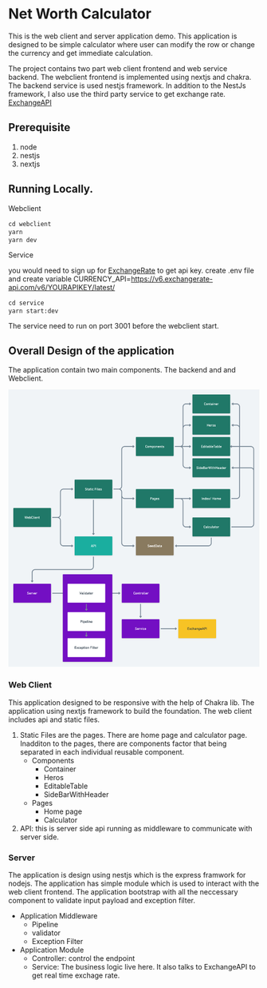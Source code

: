 # Net Worth Calculator

This is the web client and server application demo. This application is designed to be simple calculator where user can modify the row or change the currency and get immediate calculation.

The project contains two part web client frontend and web service backend. The webclient frontend is implemented using nextjs and chakra. The backend service is used nestjs framework. In addition to the NestJs framework, I also use the third party service to get exchange rate. [ExchangeAPI](https://app.exchangerate-api.com/)

## Prerequisite

1. node
2. nestjs
3. nextjs

## Running Locally.

Webclient
```
cd webclient
yarn 
yarn dev
```

Service

you would need to sign up for [ExchangeRate](https://app.exchangerate-api.com/) to get api key. create .env file and create variable 
CURRENCY_API=https://v6.exchangerate-api.com/v6/YOURAPIKEY/latest/
```
cd service
yarn start:dev
```

The service need to run on port 3001 before the webclient start.

## Overall Design of the application

The application contain two main components. The backend and and Webclient. 

![overral](./docs/images/networthcalculator.png)

### Web Client

This application designed to be responsive with the help of Chakra lib. The application using nextjs framework to build the foundation. The web client includes api and static files. 

1. Static Files are the pages. There are home page and calculator page. Inadditon to the pages, there are components factor that being separated in each individual reusable component. 
    - Components
        - Container
        - Heros
        - EditableTable
        - SideBarWithHeader
    - Pages
        - Home page
        - Calculator
2. API: this is server side api running as middleware to communicate with server side. 

### Server

The application is design using nestjs which is the express framwork for nodejs. The application has simple module which is used to interact with the web client frontend. The application bootstrap with all the neccessary component to validate input payload and  exception filter.

- Application Middleware
    - Pipeline
    - validator
    - Exception Filter
- Application Module
    - Controller: control the endpoint
    - Service: The business logic live here. It also talks to ExchangeAPI to get real time exchage rate.



